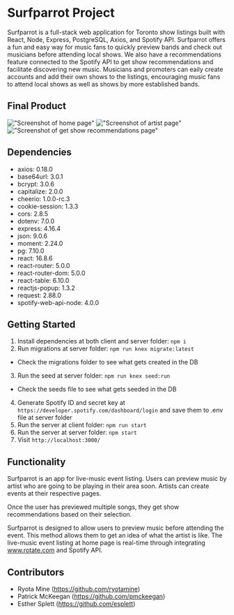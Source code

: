 # Surfparrot Project

Surfparrot is a full-stack web application for Toronto show listings built with React, Node, Express, PostgreSQL, Axios, and Spotify API. Surfparrot offers a fun and easy way for music fans to quickly preview bands and check out musicians before attending local shows. We also have a recommendations feature connected to the Spotify API to get show recommendations and facilitate discovering new music. Musicians and promoters can eaily create accounts and add their own shows to the listings, encouraging music fans to attend local shows as well as shows by more established bands.

## Final Product

!["Screenshot of home page"](https://github.com/ryotamine/surfparrot/blob/master/client/public/docs/surfparrot-home.png)
!["Screenshot of artist page"](https://github.com/ryotamine/surfparrot/blob/master/client/public/docs/surfparrot-artist.png)
!["Screenshot of get show recommendations page"](https://github.com/ryotamine/surfparrot/blob/master/client/public/docs/surfparrot-recommendations.png)

## Dependencies

- axios: 0.18.0
- base64url: 3.0.1
- bcrypt: 3.0.6
- capitalize: 2.0.0
- cheerio: 1.0.0-rc.3
- cookie-session: 1.3.3
- cors: 2.8.5
- dotenv: 7.0.0
- express: 4.16.4
- json: 9.0.6
- moment: 2.24.0
- pg: 7.10.0
- react: 16.8.6
- react-router: 5.0.0
- react-router-dom: 5.0.0
- react-table: 6.10.0
- reactjs-popup: 1.3.2
- request: 2.88.0
- spotify-web-api-node: 4.0.0

## Getting Started

1. Install dependencies at both client and server folder: `npm i`
2. Run migrations at server folder: `npm run knex migrate:latest`
  - Check the migrations folder to see what gets created in the DB
3. Run the seed at server folder: `npm run knex seed:run`
  - Check the seeds file to see what gets seeded in the DB
4. Generate Spotify ID and secret key at `https://developer.spotify.com/dashboard/login` and save them to .env file at server folder
5. Run the server at client folder: `npm run start`
6. Run the server at server folder: `npm start`
7. Visit `http://localhost:3000/`

## Functionality

Surfparrot is an app for live-music event listing. Users can preview music by artist who are going to be playing in their area soon. Artists can create events at their respective pages.

Once the user has previewed multiple songs, they get show recommendations based on their selection.

Surfparrot is designed to allow users to preview music before attending the event. This method allows them to get an idea of what the artist is like. The live-music event listing at home page is real-time through integrating www.rotate.com and Spotify API.

## Contributors

- Ryota Mine (https://github.com/ryotamine)
- Patrick McKeegan (https://github.com/pmckeegan)
- Esther Splett (https://github.com/esplett)
